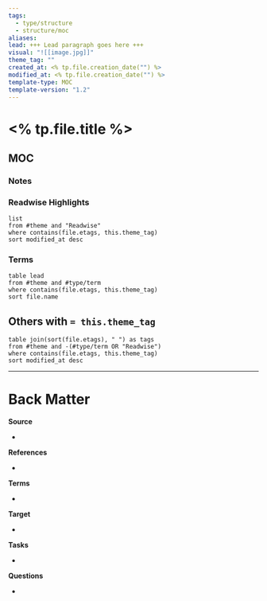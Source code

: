 ```yaml
---
tags:
  - type/structure
  - structure/moc
aliases: 
lead: +++ Lead paragraph goes here +++
visual: "![[image.jpg]]"
theme_tag: ""
created_at: <% tp.file.creation_date("") %>
modified_at: <% tp.file.creation_date("") %>
template-type: MOC
template-version: "1.2"
---
```


# <% tp.file.title %>

<!-- Main STRUCTURE of my content -->
## MOC

### Notes

### Readwise Highlights
```dataview
list
from #theme and "Readwise"
where contains(file.etags, this.theme_tag)
sort modified_at desc
```

### Terms
```dataview
table lead
from #theme and #type/term 
where contains(file.etags, this.theme_tag)
sort file.name
```

## Others with `= this.theme_tag`
```dataview
table join(sort(file.etags), " ") as tags
from #theme and -(#type/term OR "Readwise")
where contains(file.etags, this.theme_tag)
sort modified_at desc
```

---
# Back Matter

**Source**
<!-- Always keep a link to the source- --> 
- 

**References**
<!-- Links to pages not referenced in the content. -->
- 

**Terms**
<!-- Links to definition pages. -->
- 

**Target**
<!-- Link to project note or externaly published content. -->
- 

**Tasks**
<!-- What remains to be done with this note? --> 
- 

**Questions**
<!-- What remains for you to consider? --> 
- 
